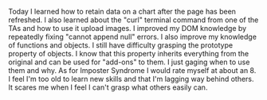 Today I learned how to retain data on a chart after the page has been refreshed. I also learned about the "curl" terminal command from one of the TAs and how to use it upload images. I improved my DOM knowledge by repeatedly fixing "cannot append null" errors. I also improve my knowledge of functions and objects. I still have difficulty grasping the prototype property of objects. I know that this property inherits everything from the original and can be used for "add-ons" to them. I just gaging when to use them and why. 
As for Imposter Syndrome I would rate myself at about an 8. I feel I'm too old to learn new skills and that I'm lagging way behind others. It scares me when I feel I can't grasp what others easily can. 
